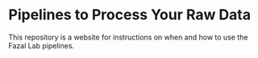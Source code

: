 # Pipelines to Process Your Raw Data
This repository is a website for instructions on when and how to use the Fazal Lab pipelines.
